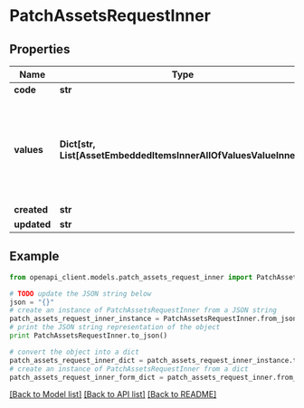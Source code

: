 # PatchAssetsRequestInner


## Properties
Name | Type | Description | Notes
------------ | ------------- | ------------- | -------------
**code** | **str** | Code of the asset | 
**values** | **Dict[str, List[AssetEmbeddedItemsInnerAllOfValuesValueInner]]** | Asset attributes values, see the &lt;a href&#x3D;&#39;/concepts/asset-manager.html#focus-on-the-asset-values&#39;&gt;Focus on the asset values&lt;/a&gt; section for more details. | [optional] 
**created** | **str** | Date of creation | [optional] 
**updated** | **str** | Date of the last update | [optional] 

## Example

```python
from openapi_client.models.patch_assets_request_inner import PatchAssetsRequestInner

# TODO update the JSON string below
json = "{}"
# create an instance of PatchAssetsRequestInner from a JSON string
patch_assets_request_inner_instance = PatchAssetsRequestInner.from_json(json)
# print the JSON string representation of the object
print PatchAssetsRequestInner.to_json()

# convert the object into a dict
patch_assets_request_inner_dict = patch_assets_request_inner_instance.to_dict()
# create an instance of PatchAssetsRequestInner from a dict
patch_assets_request_inner_form_dict = patch_assets_request_inner.from_dict(patch_assets_request_inner_dict)
```
[[Back to Model list]](../README.md#documentation-for-models) [[Back to API list]](../README.md#documentation-for-api-endpoints) [[Back to README]](../README.md)


